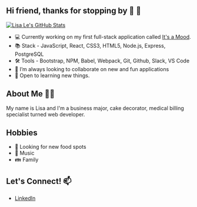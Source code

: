 
## Hi friend, thanks for stopping by :sunflower: 👋

[![Lisa Le's GitHub Stats](https://github-readme-stats.vercel.app/api?username=lisale841&hide=contribs,stars&theme=blueberry)](https://github.com/lisale841/github-readme-stats)

* 💻 Currently working on my first full-stack application called [It's a Mood](https://its-a-mood.herokuapp.com/).
* 📚 Stack - JavaScript, React, CSS3, HTML5, Node.js, Express, PostgreSQL
* 🛠️ Tools -  Bootstrap, NPM, Babel, Webpack, Git, Github, Slack, VS Code
* 👯 I’m always looking to collaborate on new and fun applications
* :book: Open to learning new things.

## About Me 👨‍💻

My name is Lisa and I'm a business major, cake decorator, medical billing specialist turned web developer.


## Hobbies 

* 🥘 Looking for new food spots
* :musical_note: Music
* :family: Family

## Let's Connect! 📫
* [LinkedIn](https://www.linkedin.com/in/lisale0719/)
<!--
**lisale841/lisale841** is a ✨ _special_ ✨ repository because its `README.md` (this file) appears on your GitHub profile.

Here are some ideas to get you started:

- 🔭 I’m currently working on ...
- 🌱 I’m currently learning ...
- 👯 I’m looking to collaborate on ...
- 🤔 I’m looking for help with ...
- 💬 Ask me about ...
- 📫 How to reach me: ...
- 😄 Pronouns: ...
- ⚡ Fun fact: ...
-->

<!--
**lisale841/lisale841** is a ✨ _special_ ✨ repository because its `README.md` (this file) appears on your GitHub profile.

Here are some ideas to get you started:

- 🔭 I’m currently working on ...
- 🌱 I’m currently learning ...
- 👯 I’m looking to collaborate on ...
- 🤔 I’m looking for help with ...
- 💬 Ask me about ...
- 📫 How to reach me: ...
- 😄 Pronouns: ...
- ⚡ Fun fact: ...
-->
